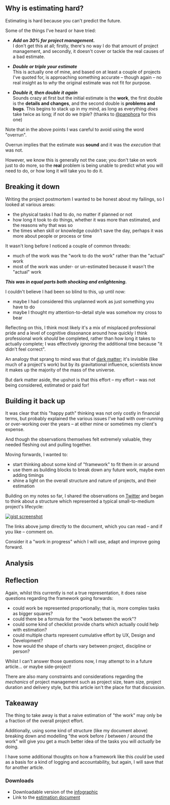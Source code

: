 ## Why is estimating hard?

Estimating is hard because you can't predict the future.

<Quote text="It always takes longer than you expect, even when you take into account Hofstadter's Law." name="Hofstadter's Law" hero/>



Some of the things I've heard or have tried:

- ***Add on 30% for project management.***
  <br>I don't get this at all; firstly, there's no way I do that amount of project management, and secondly, it doesn't cover or tackle the real causes of a bad estimate.

- ***Double or triple your estimate***
  <br>This is actually one of mine, and based on at least a couple of projects I've quoted for, is approaching something accurate – though again – no real insight as to _why_ the original estimate was not fit for purpose.

- ***Double it, then double it again***
  <br>Sounds crazy at first but the initial estimate is the **work**, the first double is the **details and changes**, and the second double is **problems and bugs**. This begins to stack up in my mind, as long as everything _does_ take twice as long; if not do we _triple_? (thanks to [@panphora](https://twitter.com/panphora) for this one)

Note that in the above points I was careful to avoid using the word "overrun".

Overrun implies that the estimate was **sound** and it was the _execution_ that was not.

However, we know this is generally not the case; you don't take on work just to do more, so the **real** problem is being unable to predict what you will need to do, or how long it will take you to do it.

## Breaking it down

Writing the project postmortem I wanted to be honest about my failings, so I looked at various areas:

- the physical tasks I had to do, no matter if planned or not
- how long it took to do things, whether it was more than estimated, and the reasons why that was so
- the times when skill or knowledge couldn't save the day, perhaps it was more about people or process or time

It wasn't long before I noticed a couple of common threads:

- much of the work was the "work to do the work" rather than the "actual" work
- most of the work was under- or un-estimated because it wasn't the "actual" work

***This was in equal parts both **shocking** _and_ **enlightening**.***

I couldn't believe I had been so blind to this, up until now:

- maybe I had considered this unplanned work as just something you have to do
- maybe I thought my attention-to-detail style was somehow my cross to bear

Reflecting on this, I think most likely it's a mix of misplaced professional pride and a level of cognitive dissonance around how quickly I think professional work _should_ be completed, rather than how long it takes to actually complete; I was effectively _ignoring_ the additional time because "it didn't feel correct".

An analogy that sprang to mind was that of [dark matter](https://www.google.com/search?q=dark+matter); it's invisible (like much of a project's work) but by its gravitational influence, scientists know it makes up the majority of the mass of the universe.

But dark matter aside, the upshot is that this effort – my effort – was not being considered, estimated or paid for!

## Building it back up

It was clear that this "happy path" thinking was not only costly in financial terms, but probably explained the various issues I've had with over-running or over-working over the years – at either mine or sometimes my client's expense.

And though the observations themselves felt extremely valuable, they needed fleshing out and pulling together.

Moving forwards, I wanted to:

- start thinking about some kind of "framework" to fit them in or around
- use them as building blocks to break down any future work, maybe even adding timings 
- shine a light on the overall structure and nature of projects, and their estimation 

Building on my notes so far, I shared the observations on [Twitter](https://twitter.com/dave_stewart/status/1471451034593771523) and began to think about a structure which represented a typical small-to-medium project's lifecycle:

[![gist screenshot](/Volumes/Data/Work/Sites/DaveStewart/davestewart-site/content/blog/work/project-estimation/images/gist-screenshot.png)](https://gist.github.com/davestewart/643ffc55aa7c173618d2707b776a1443)




The links above jump directly to the document, which you can read – and if you like – comment on.

Consider it a "work in progress" which I will use, adapt and improve going forward.

## Analysis




## Reflection

Again, whilst this currently is not a true representation, it does raise questions regarding the framework going forwards:

- could work be represented proportionally; that is, more complex tasks as bigger squares?
- could there be a formula for the "work between the work"?
- could some kind of checklist provide charts which actually could help with estimation?
- could multiple charts represent cumulative effort by UX, Design and Development?
- how would the shape of charts vary between project, discipline or person?

Whilst I can't answer those questions now, I may attempt to in a future article... or maybe side-project!

There are also many constraints and considerations regarding the _mechanics_ of project management such as project size, team size, project duration and delivery style, but this article isn't the place for that discussion.


## Takeaway

The thing to take away is that a naive estimation of "the work" may only be a fraction of the overall project effort.

Additionally, using some kind of structure (like my document above) breaking down and modelling "the work before / between / around the work" will give you get a much better idea of the tasks you will _actually_ be doing.

I have some additional thoughts on how a framework like this _could_ be used as a basis for a kind of logging and accountability, but again, I will save that for another article.

### Downloads

- Downloadable version of the [infographic](./images/estimation.png)
- Link to the [estimation document](https://gist.github.com/davestewart/643ffc55aa7c173618d2707b776a1443)